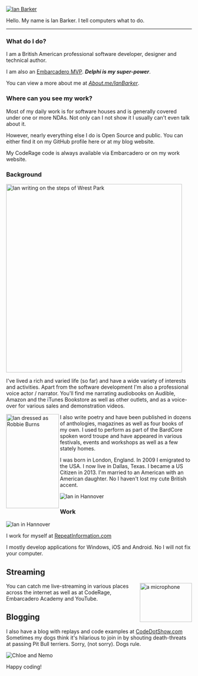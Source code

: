 [![Ian Barker](https://www.repeatinformation.com/profile_pics/ianb_headshot.jpg)](https://www.repeatinformation.com)

Hello.  My name is Ian Barker.  I tell computers what to do. 

---

### What do I do?

I am a British American professional software developer, designer and technical author.

I am also an [Embarcadero MVP](https://www.embarcadero.com/embarcadero-mvp-program).  **_Delphi is my super-power_**.

You can view a  more about me at [_About.me/IanBarker_](https://About.me/IanBarker).

### Where can you see my work?

Most of my daily work is for software houses and is generally covered under one or more NDAs.  Not only can I not show it I usually can't even talk about it.

However, nearly everything else I do is Open Source and public.  You can either find it on my GitHub profile here or at my blog website.

My CodeRage code is always available via Embarcadero or on my work website.

### Background


<img src="https://www.repeatinformation.com/profile_pics/ianb_poetry_steps.jpg" align="center"
     alt="Ian writing on the steps of Wrest Park" width="477" height="512">

I've lived a rich and varied life (so far) and have a wide variety of interests and activities.  Apart from the software development I'm also a professional voice actor / narrator.  You'll find me narrating audiobooks on Audible, Amazon and the iTunes Bookstore as well as other outlets, and as a voice-over for various sales and demonstration videos.

<img src="https://www.repeatinformation.com/profile_pics/ianb_robbieburns.jpg" align="left"
     alt="Ian dressed as Robbie Burns" width="143" height="256">

I also write poetry and have been published in dozens of anthologies, magazines as well as four books of my own.  I used to perform as part of the BardCore spoken word troupe and have appeared in various festivals, events and workshops as well as a few stately homes. 

 
 I was born in London, England.  In 2009 I emigrated to the USA.  I now live in Dallas, Texas.  I became a US Citizen in 2013.  I'm married to an American with an American daughter.  No I haven't lost my cute British accent. 

![Ian in Hannover](https://www.repeatinformation.com/profile_pics/ianb_mic.jpg)

### Work

![Ian in Hannover](https://www.repeatinformation.com/profile_pics/ianb_hannover.jpg)

I work for myself at [RepeatInformation.com](https://www.repeatinformation.com)

I mostly develop applications for Windows, iOS and Android.  No I will not fix your computer.

## Streaming

<img src="https://www.repeatinformation.com/profile_pics/mic.jpg" align="right"
     alt="a microphone" width="141" height="106">

You can catch me live-streaming in various places across the internet as well as at CodeRage, Embarcadero Academy and YouTube.  

## Blogging

I also have a blog with replays and code examples at [CodeDotShow.com](https://www.codedotshow.com/blog)
Sometimes my dogs think it's hilarious to join in by shouting death-threats at passing Pit Bull terriers.  Sorry, (not sorry).  Dogs rule.

![Chloe and Nemo](https://www.repeatinformation.com/profile_pics/chloeandnemo.jpg)

Happy coding!
